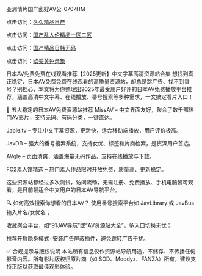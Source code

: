亚洲情片国产乱婬AV公-0707HM

点击访问：<a href="https://rtj-3zo.pages.dev/">久久精品日产</a>

点击访问：<a href="https://bered.pages.dev/">国产乱人伦精品一区二区</a>

点击访问：<a href="https://fdhf-454.pages.dev/">国产精品日韩无码</a>

点击访问：<a href="https://fdhf-454.pages.dev/">欧美黄色录象</a>

日本AV免费免费在线观看推荐【2025更新】中文字幕高清资源站合集
想找到真正稳定、日本AV免费免费在线观看的高质量资源站，却总是跳广告、找不到番号？别担心，本文将为你整理出2025年最受用户好评的日本AV免费播放平台推荐，涵盖高清中文字幕、在线播放、番号搜索等多种需求，一文搞定看片入口！

📌 五大稳定的日本AV免费资源站推荐
MissAV – 中文界面友好，聚合了数千部热门AV影片，支持无码、有码分类，一键直达。

Jable.tv – 专注中文字幕资源，更新快，适合移动端播放，用户评价极高。

JavDB – 强大的番号搜索系统，支持女优、标签和片商检索，是资深用户首选。

AVgle – 页面清爽，涵盖海量无码作品，支持在线播放与下载。

FC2素人馆精选 – 热门素人作品限时开放免费，质量高、更新稳定。

这些资源站都经过多次测试，访问流畅，无需注册、免费播放、手机电脑皆可观看，是目前最适合中文用户的日本AV导航平台。

🔍 如何高效搜索你想看的日本AV？
使用番号搜索平台如 JavLibrary 或 JavBus 输入片名/女优名；

收藏聚合平台，如“91JAV导航”或“AV资源站大全”，多入口切换无忧；

推荐开启隐身模式+安装广告屏蔽插件，避免跳转广告干扰。

✅ 合规提示与版权说明
本站所有信息仅作资源站导航用途，不储存、不传播任何影音内容。所有影片版权归原片商（如 SOD、Moodyz、FANZA）所有，建议支持正版以获取最佳观影体验。






<span style="display:none;">[Canonical link](）</span>
